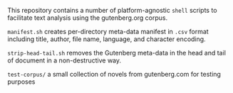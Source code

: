 This repository contains a number of platform-agnostic `shell` scripts to
facilitate text analysis using the gutenberg.org corpus.

`manifest.sh` creates per-directory meta-data manifest in `.csv` format
including title, author, file name, language, and character encoding.

`strip-head-tail.sh` removes the Gutenberg meta-data in the head and tail of
document in a non-destructive way.

`test-corpus/` a small collection of novels from gutenberg.com for testing
purposes
